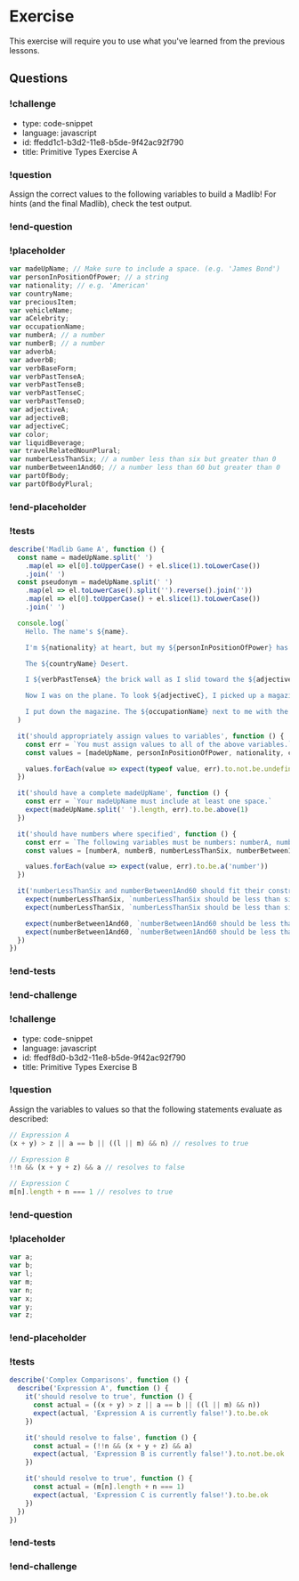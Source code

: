 # Exercise

This exercise will require you to use what you've learned from the previous lessons.

## Questions

<!-- Question -->

### !challenge

* type: code-snippet
* language: javascript
* id: ffedd1c1-b3d2-11e8-b5de-9f42ac92f790
* title: Primitive Types Exercise A

### !question

Assign the correct values to the following variables to build a Madlib! For hints (and the final Madlib), check the test output.

### !end-question

### !placeholder

```js
var madeUpName; // Make sure to include a space. (e.g. 'James Bond')
var personInPositionOfPower; // a string
var nationality; // e.g. 'American'
var countryName;
var preciousItem;
var vehicleName;
var aCelebrity;
var occupationName;
var numberA; // a number
var numberB; // a number
var adverbA;
var adverbB;
var verbBaseForm;
var verbPastTenseA;
var verbPastTenseB;
var verbPastTenseC;
var verbPastTenseD;
var adjectiveA;
var adjectiveB;
var adjectiveC;
var color;
var liquidBeverage;
var travelRelatedNounPlural;
var numberLessThanSix; // a number less than six but greater than 0
var numberBetween1And60; // a number less than 60 but greater than 0
var partOfBody;
var partOfBodyPlural;
```

### !end-placeholder

### !tests

```js
describe('Madlib Game A', function () {
  const name = madeUpName.split(' ')
    .map(el => el[0].toUpperCase() + el.slice(1).toLowerCase())
    .join(' ')
  const pseudonym = madeUpName.split(' ')
    .map(el => el.toLowerCase().split('').reverse().join(''))
    .map(el => el[0].toUpperCase() + el.slice(1).toLowerCase())
    .join(' ')

  console.log(`
    Hello. The name's ${name}.

    I'm ${nationality} at heart, but my ${personInPositionOfPower} has sent me to the Americas before. I noticed ${numberA} things about the Americas. One, they are ambitious. Two, they are ${adverbA} rude. ${numberB}, they are clever enough to ${verbBaseForm} even my tricks and plans. ${adverbB}, I managed to smuggle the ${preciousItem} I needed from the Americas. Now the SISMI has sent me to a desert. Not just any desert.

    The ${countryName} Desert.

    I ${verbPastTenseA} the brick wall as I slid toward the ${adjectiveA} building. My private ${vehicleName} had landed me half a mile away and now I was running into the airport. I noticed a ${color} blur run past at a ${adjectiveB} pace. I ${verbPastTenseB} and quickly turned in my passport and ${travelRelatedNounPlural}. The passport said my name was ${pseudonym}. My disguise.

    Now I was on the plane. To look ${adjectiveC}, I picked up a magazine from the seat pocket in front of me. I pretended to be ${aCelebrity}, and I buried my ${partOfBody} in the pages so that the ${occupationName} next to me would get ${liquidBeverage}. He did, and I chuckled. They fall for it every time.

    I put down the magazine. The ${occupationName} next to me with the bowler hat was asleep. ${liquidBeverage} dripped from the corner of his mouth. I cringed and ${verbPastTenseC} my watch. ${numberLessThanSix} 'til six. I had an hour and ${numberBetween1And60} minutes until my landing. I laid back and closed my ${partOfBodyPlural}. An hour. I chuckled again and ${verbPastTenseD} in my seat. My adventure was already unraveling.`
  )

  it('should appropriately assign values to variables', function () {
    const err = `You must assign values to all of the above variables.`
    const values = [madeUpName, personInPositionOfPower, nationality, countryName, preciousItem, vehicleName, aCelebrity, occupationName, numberA, numberB, adverbA, adverbB, verbBaseForm, verbPastTenseA, verbPastTenseB, verbPastTenseC, verbPastTenseD, adjectiveA, adjectiveB, adjectiveC, color, liquidBeverage, travelRelatedNounPlural, numberLessThanSix, numberBetween1And60, partOfBody, partOfBodyPlural]

    values.forEach(value => expect(typeof value, err).to.not.be.undefined)
  })

  it('should have a complete madeUpName', function () {
    const err = `Your madeUpName must include at least one space.`
    expect(madeUpName.split(' ').length, err).to.be.above(1)
  })

  it('should have numbers where specified', function () {
    const err = `The following variables must be numbers: numberA, numberB, numberLessThanSix, numberBetween1And60`
    const values = [numberA, numberB, numberLessThanSix, numberBetween1And60]

    values.forEach(value => expect(value, err).to.be.a('number'))
  })

  it('numberLessThanSix and numberBetween1And60 should fit their constraints', function () {
    expect(numberLessThanSix, `numberLessThanSix should be less than six but greater than 0`).to.be.above(0)
    expect(numberLessThanSix, `numberLessThanSix should be less than six but greater than 0`).to.be.below(6)

    expect(numberBetween1And60, `numberBetween1And60 should be less than sixty but greater than one`).to.be.above(0)
    expect(numberBetween1And60, `numberBetween1And60 should be less than sixty but greater than one`).to.be.below(60)
  })
})
```

### !end-tests

### !end-challenge

<!-- Question -->

### !challenge

* type: code-snippet
* language: javascript
* id: ffedf8d0-b3d2-11e8-b5de-9f42ac92f790
* title: Primitive Types Exercise B

### !question

Assign the variables to values so that the following statements evaluate as described:

```js
// Expression A
(x + y) > z || a == b || ((l || m) && n) // resolves to true

// Expression B
!!n && (x + y + z) && a // resolves to false

// Expression C
m[n].length + n === 1 // resolves to true
```

### !end-question

### !placeholder

```js
var a;
var b;
var l;
var m;
var n;
var x;
var y;
var z;
```

### !end-placeholder

### !tests

```js
describe('Complex Comparisons', function () {
  describe('Expression A', function () {
    it('should resolve to true', function () {
      const actual = ((x + y) > z || a == b || ((l || m) && n))
      expect(actual, 'Expression A is currently false!').to.be.ok
    })

    it('should resolve to false', function () {
      const actual = (!!n && (x + y + z) && a)
      expect(actual, 'Expression B is currently false!').to.not.be.ok
    })

    it('should resolve to true', function () {
      const actual = (m[n].length + n === 1)
      expect(actual, 'Expression C is currently false!').to.be.ok
    })
  })
})
```

### !end-tests

### !end-challenge
